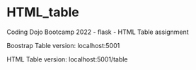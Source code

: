 # HTML_table
Coding Dojo Bootcamp 2022 - flask - HTML Table assignment

Boostrap Table version: localhost:5001

HTML Table version: localhost:5001/table
